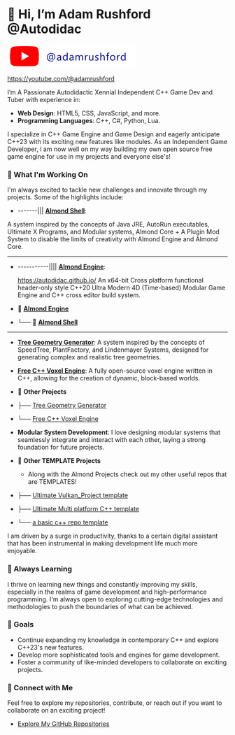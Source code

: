 # 👋 Hi, I’m Adam Rushford @Autodidac

[![Subscribe To My Youtube For Updates!](/images/youtube.png?raw=true)](https://youtube.com/@adamrushford)



https://youtube.com/@adamrushford

I’m A Passionate Autodidactic Xennial Independent C++ Game Dev and Tuber with experience in:

- **Web Design**: HTML5, CSS, JavaScript, and more.
- **Programming Languages**: C++, C#, Python, Lua.

I specialize in C++ Game Engine and Game Design and eagerly anticipate C++23 with its exciting new features like modules. As an Independent Game Developer, I am now well on my way building my own open source free game engine for use in my projects and everyone else's!

### 🚀 What I'm Working On

I'm always excited to tackle new challenges and innovate through my projects. Some of the highlights include:

- -------|||  **[Almond Shell](https://github.com/Autodidac/AlmondShell)**:
                    
A system inspired by the concepts of Java JRE, AutoRun executables, Ultimate X Programs, and Modular systems, Almond Core + A Plugin Mod System to disable the limits of creativity with Almond Engine and Almond Core.
                     

---

- -----------|||| **[Almond Engine](https://github.com/Autodidac/AlmondEngine)**:

  https://autodidac.github.io/
 An x64-bit Cross platform functional header-only style C++20 Ultra Modern 4D (Time-based) Modular Game Engine and C++ cross editor build system.


- 📂 **[Almond Engine](https://github.com/Autodidac/AlmondEngine)**
- └── 📂 **[Almond Shell](https://github.com/Autodidac/AlmondShell)** 
----------------

- **[Tree Geometry Generator](https://github.com/Autodidac/WickedTwoOLSystem)**: A system inspired by the concepts of SpeedTree, PlantFactory, and Lindenmayer Systems, designed for generating complex and realistic tree geometries.

- **[Free C++ Voxel Engine](https://github.com/Autodidac/CppVoxelEngine)**: A fully open-source voxel engine written in C++, allowing for the creation of dynamic, block-based worlds.


- 📂 **Other Projects**
- ├── [Tree Geometry Generator](https://github.com/Autodidac/WickedTwoOLSystem)
- └── [Free C++ Voxel Engine](https://github.com/Autodidac/CppVoxelEngine)


- **Modular System Development**: I love designing modular systems that seamlessly integrate and interact with each other, laying a strong foundation for future projects.

- 📂 **Other TEMPLATE Projects**
    - Along with the Almond Projects check out my other useful repos that are TEMPLATES!
- ├── [Ultimate Vulkan_Project template](https://github.com/Autodidac/Cpp20_Ultimate_Vulkan_Project_Template)
- ├── [Ultimate Multi platform C++ template](https://github.com/Autodidac/Cpp20_Ultimate_Project_Template)
- └── [a basic c++ repo template](https://github.com/Autodidac/cpp_repo_template)

I am driven by a surge in productivity, thanks to a certain digital assistant that has been instrumental in making development life much more enjoyable.

### 🌱 Always Learning

I thrive on learning new things and constantly improving my skills, especially in the realms of game development and high-performance programming. I'm always open to exploring cutting-edge technologies and methodologies to push the boundaries of what can be achieved.

### 🎯 Goals

- Continue expanding my knowledge in contemporary C++ and explore C++23's new features.
- Develop more sophisticated tools and engines for game development.
- Foster a community of like-minded developers to collaborate on exciting projects.

### 🔗 Connect with Me

Feel free to explore my repositories, contribute, or reach out if you want to collaborate on an exciting project!

- [Explore My GitHub Repositories](https://github.com/Autodidac?tab=repositories)

<!---
Autodidac/Autodidac is a ✨ special ✨ repository because its `README.md` (this file) appears on your GitHub profile.
You can click the Preview link to take a look at your changes.
--->
